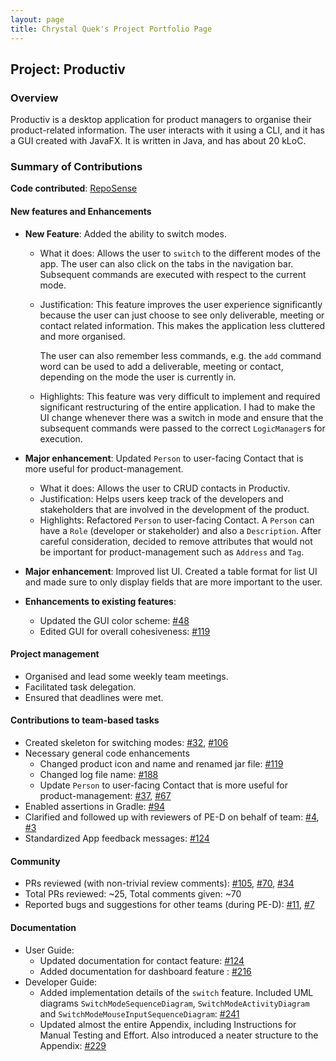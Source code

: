 ```yaml
---
layout: page
title: Chrystal Quek's Project Portfolio Page
---
```


## Project: Productiv

### Overview
Productiv is a desktop application for product managers to organise their product-related information. The user interacts with it using a CLI, and it has a GUI created with JavaFX. It is written in Java, and has about 20 kLoC.

### Summary of Contributions

**Code contributed**: [RepoSense](https://nus-cs2103-ay2021s1.github.io/tp-dashboard/#breakdown=true&search=chrystalquek)

#### New features and Enhancements

* **New Feature**: Added the ability to switch modes.
  * What it does: Allows the user to `switch` to the different modes of the app. The user can also click on the tabs in the navigation bar. Subsequent commands are executed with respect to the current mode.
  * Justification: This feature improves the user experience significantly because the user can just choose to see only deliverable, meeting or contact related information. This makes the application less cluttered and more organised.

    The user can also remember less commands, e.g. the `add` command word can be used to add a deliverable, meeting or contact, depending on the mode the user is currently in.
  * Highlights: This feature was very difficult to implement and required significant restructuring of the entire application. I had to make the UI change whenever there was a switch in mode and ensure that the subsequent commands were passed to the correct `LogicManager`s for execution.

* **Major enhancement**: Updated `Person` to user-facing Contact that is more useful for product-management.
  * What it does: Allows the user to CRUD contacts in Productiv.
  * Justification: Helps users keep track of the developers and stakeholders that are involved in the development of the product.
  * Highlights: Refactored `Person` to user-facing Contact. A `Person` can have a `Role` (developer or stakeholder) and also a `Description`.
   After careful consideration, decided to remove attributes that would not be important for product-management such as `Address` and `Tag`.

* **Major enhancement**: Improved list UI. Created a table format for list UI and made sure to only display fields that are more important to the user.

* **Enhancements to existing features**:
  * Updated the GUI color scheme: [\#48](https://github.com/AY2021S1-CS2103T-F11-2/tp/pull/48)
  * Edited GUI for overall cohesiveness: [\#119](https://github.com/AY2021S1-CS2103T-F11-2/tp/pull/119)


#### Project management
  * Organised and lead some weekly team meetings.
  * Facilitated task delegation.
  * Ensured that deadlines were met.
    
#### Contributions to team-based tasks
  * Created skeleton for switching modes: [\#32](https://github.com/AY2021S1-CS2103T-F11-2/tp/pull/32), [\#106](https://github.com/AY2021S1-CS2103T-F11-2/tp/pull/106)
  * Necessary general code enhancements
      * Changed product icon and name and renamed jar file: [\#119](https://github.com/AY2021S1-CS2103T-F11-2/tp/pull/119)
      * Changed log file name: [\#188](https://github.com/AY2021S1-CS2103T-F11-2/tp/pull/188)
      * Update `Person` to user-facing Contact that is more useful for product-management: [\#37](https://github.com/AY2021S1-CS2103T-F11-2/tp/pull/37), [\#67](https://github.com/AY2021S1-CS2103T-F11-2/tp/pull/67)
  * Enabled assertions in Gradle: [\#94](https://github.com/AY2021S1-CS2103T-F11-2/tp/pull/94)
  * Clarified and followed up with reviewers of PE-D on behalf of team: [\#4](https://github.com/khoodehui/ped/issues/4), [\#3](https://github.com/zhaohuanqdcn/ped/issues/3)
  * Standardized App feedback messages: [\#124](https://github.com/AY2021S1-CS2103T-F11-2/tp/pull/124)

#### Community
  * PRs reviewed (with non-trivial review comments): [\#105](https://github.com/AY2021S1-CS2103T-F11-2/tp/pull/105), [\#70](https://github.com/AY2021S1-CS2103T-F11-2/tp/pull/70), [#34](https://github.com/AY2021S1-CS2103T-F11-2/tp/pull/34)
  * Total PRs reviewed: ~25, Total comments given: ~70
  * Reported bugs and suggestions for other teams (during PE-D): [#11](https://github.com/chrystalquek/ped/issues/11), [#7](https://github.com/chrystalquek/ped/issues/7)

#### Documentation
  * User Guide:
    * Updated documentation for contact feature: [\#124](https://github.com/AY2021S1-CS2103T-F11-2/tp/pull/124)
    * Added documentation for dashboard feature : [\#216](https://github.com/AY2021S1-CS2103T-F11-2/tp/pull/216)
  * Developer Guide:
    * Added implementation details of the `switch` feature. Included UML diagrams `SwitchModeSequenceDiagram`, `SwitchModeActivityDiagram` and `SwitchModeMouseInputSequenceDiagram`: [\#241](https://github.com/AY2021S1-CS2103T-F11-2/tp/pull/241)
    * Updated almost the entire Appendix, including Instructions for Manual Testing and Effort. Also introduced a neater structure to the Appendix: [\#229](https://github.com/AY2021S1-CS2103T-F11-2/tp/pull/229)
